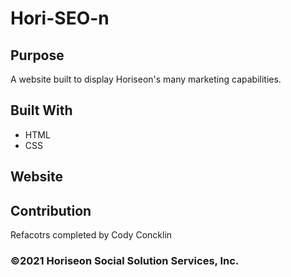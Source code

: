 # Hori-SEO-n

## Purpose
A website built to display Horiseon's many marketing capabilities.

## Built With
* HTML
* CSS

## Website


## Contribution
Refacotrs completed by Cody Concklin

### ©️2021 Horiseon Social Solution Services, Inc.
